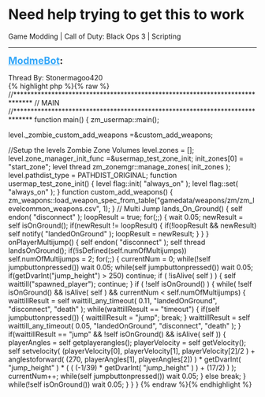 # Need help trying to get this to work
Game Modding | Call of Duty: Black Ops 3 | Scripting

---
<strong style="font-size: 1.4em;"><span style="text-decoration: underline;text-decoration-color: #34a7f9;"><span style="color:#34a7f9;">ModmeBot</span></span>:</strong>

<p>Thread By: Stonermagoo420<br />{% highlight php %}{% raw %}
//*****************************************************************************
// MAIN
//*****************************************************************************
function main()
{
zm_usermap::main();

level._zombie_custom_add_weapons =&amp;custom_add_weapons;

//Setup the levels Zombie Zone Volumes
level.zones = [];
level.zone_manager_init_func =&amp;usermap_test_zone_init;
init_zones[0] = "start_zone";
level thread zm_zonemgr::manage_zones( init_zones );
level.pathdist_type = PATHDIST_ORIGINAL;
function usermap_test_zone_init()
{
level flag::init( "always_on" );
level flag::set( "always_on" );
}
function custom_add_weapons()
{
zm_weapons::load_weapon_spec_from_table("gamedata/weapons/zm/zm_levelcommon_weapons.csv", 1);
}
// Multi Jump
lands_On_Ground()
{
self endon( "disconnect" );
loopResult = true;
for(;;)
{
wait 0.05;
newResult = self isOnGround();
if(newResult != loopResult)
{
if(!loopResult &amp;&amp; newResult)
self notify( "landedOnGround" );
loopResult = newResult;
}
}
}
onPlayerMultijump()
{
self endon( "disconnect" );
self thread landsOnGround();
if(!isDefined(self.numOfMultijumps))
self.numOfMultijumps = 2;
for(;;)
{
currentNum = 0;
while(!self jumpbuttonpressed()) wait 0.05;
while(self jumpbuttonpressed()) wait 0.05;
if(getDvarInt("jump_height") &gt; 250)
continue;
if ( !isAlive( self ) )
{
self waittill("spawned_player");
continue;
}
if ( !self isOnGround() )
{
while( !self isOnGround() &amp;&amp; isAlive( self ) &amp;&amp; currentNum &lt; self.numOfMultijumps)
{
waittillResult = self waittill_any_timeout( 0.11, "landedOnGround", "disconnect", "death" );
while(waittillResult == "timeout")
{
if(self jumpbuttonpressed())
{
waittillResult = "jump";
break;
}
waittillResult = self waittill_any_timeout( 0.05, "landedOnGround", "disconnect", "death" );
}
if(waittillResult == "jump" &amp;&amp; !self isOnGround() &amp;&amp; isAlive( self ))
{
playerAngles = self getplayerangles();
playerVelocity = self getVelocity();
self setvelocity( (playerVelocity[0], playerVelocity[1], playerVelocity[2]/2 ) + anglestoforward( (270, playerAngles[1], playerAngles[2]) ) * getDvarInt( "jump_height" ) * ( ( (-1/39) * getDvarInt( "jump_height" ) ) + (17/2) ) );
currentNum++;
while(self jumpbuttonpressed()) wait 0.05;
}
else
break;
}
while(!self isOnGround())
wait 0.05;
}
}
}
{% endraw %}{% endhighlight %}
</p>
